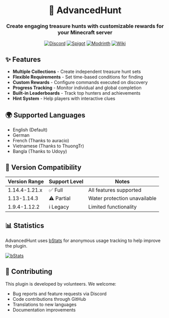 <div align="center">

# 🥚 AdvancedHunt

### Create engaging treasure hunts with customizable rewards for your Minecraft server

[![Discord](https://img.shields.io/discord/1069002119992070215?color=7289DA&label=Discord&logo=discord&logoColor=white)](https://discord.gg/7x2fzYKucZ)
[![Spigot](https://img.shields.io/spiget/downloads/109085?color=ee7a3b&label=Spigot&logo=spigotmc&logoColor=white)](https://www.spigotmc.org/resources/advancedhunt.109085/)
[![Modrinth](https://img.shields.io/modrinth/dt/advancedhunt?color=8dbb05&logo=modrinth&label=Modrinth&logoColor=white)](https://modrinth.com/plugin/advancedhunt)
[![Wiki](https://img.shields.io/badge/Wiki-blue?logo=github&logoColor=white)](https://github.com/TheRedEnd2000/AdvancedHunt/wiki)

</div>

## ✨ Features

- **Multiple Collections** - Create independent treasure hunt sets
- **Flexible Requirements** - Set time-based conditions for finding
- **Custom Rewards** - Configure commands executed on discovery
- **Progress Tracking** - Monitor individual and global completion
- **Built-in Leaderboards** - Track top hunters and achievements
- **Hint System** - Help players with interactive clues

## 🌍 Supported Languages

- English (Default)
- German
- French (Thanks to auracio)
- Vietnamese (Thanks to ThuongTr)
- Bangla (Thanks to Udoyy)

## 🔧 Version Compatibility

| Version Range | Support Level | Notes |
|--------------|---------------|--------|
| 1.14.4-1.21.x | ✅ Full | All features supported |
| 1.13-1.14.3 | ⚠️ Partial | Water protection unavailable |
| 1.9.4-1.12.2 | ℹ️ Legacy | Limited functionality |

## 📊 Statistics

AdvancedHunt uses [bStats](https://bstats.org/) for anonymous usage tracking to help improve the plugin.

[![bStats](https://bstats.org/signatures/bukkit/advancedegghunt.svg)](https://bstats.org/plugin/bukkit/AdvancedEggHunt/19495)

## 🤝 Contributing

This plugin is developed by volunteers. We welcome:
- Bug reports and feature requests via Discord
- Code contributions through GitHub
- Translations to new languages
- Documentation improvements
